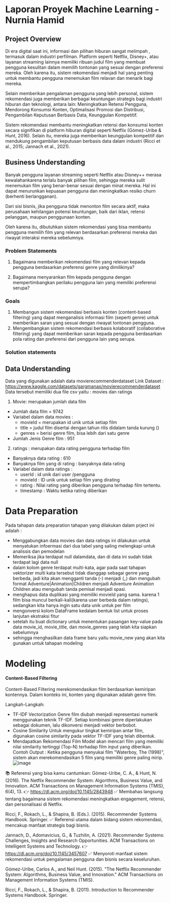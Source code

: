 # Laporan Proyek Machine Learning - Nurnia Hamid 

## Project Overview

  Di era digital saat ini, informasi dan pilihan hiburan sangat melimpah , termasuk dalam industri perfilman. Platform seperti Netflix, Disney+, atau layanan streaming lainnya memiliki ribuan judul film yang membuat pengguna kesulitan dalam memilih tontonan yang sesuai dengan preferensi mereka. Oleh karena itu, sistem rekomendasi menjadi hal yang penting untuk membantu pengguna menemukan film relavan dan menarik bagi mereka. 
  
  Selain memberikan pengalaman pengguna yang lebih personal, sistem rekomendasi juga memberikan berbagai keuntungan strategis bagi industri hiburan dan teknologi, antara lain: Meningkatkan Retensi Pengguna, Mendorong Konsumsi Konten, Optimalisasi Promosi dan Distribusi, Pengambilan Keputusan Berbasis Data, Keunggulan Kompetitif. 
  
  Sistem rekomendasi membantu meningkatkan retensi dan konsumsi konten secara signifikan di platform hiburan digital seperti Netflix (Gómez-Uribe & Hunt, 2016). Selain itu, mereka juga memberikan keunggulan kompetitif dan mendukung pengambilan keputusan berbasis data dalam industri (Ricci et al., 2015; Jannach et al., 2021).


## Business Understanding
Banyak pengguna layanan streaming seperti Netflix atau Disney++ merasa kewalahankarena terlalu banyak pilihan film, sehingga mereka sulit menemukan film yang benar-benar sesuai dengan minat mereka. Hal ini dapat menurunkan kepuasan pengguna dan meningkatkan resiko churn (berhenti berlangganan).

Dari sisi bisnis, jika pengguna tidak menonton film secara aktif, maka perusahaan kehilangan potensi keuntungan, baik dari iklan, retensi pelanggan, maupun penggunaan konten.

Oleh karena itu, dibutuhkan sistem rekomendasi yang bisa membantu pengguna memilih film yang relevan berdasarkan preferensi mereka dan riwayat interaksi mereka sebelumnya.

### Problem Statements 
1. Bagaimana memberikan rekomendasi film yang relevan kepada pengguna berdasarkan preferensi genre yang dimilikinya?

2. Bagaimana menyarankan film kepada pengguna dengan mempertimbangkan perilaku pengguna lain yang memiliki preferensi serupa?

### Goals 
1. Membangun sistem rekomendasi berbasis konten (content-based filtering) yang dapat menganalisis informasi film (seperti genre) untuk memberikan saran yang sesuai dengan riwayat tontonan pengguna.
2. Mengembangkan sistem rekomendasi berbasis kolaboratif (collaborative filtering) yang dapat memberikan saran kepada pengguna berdasarkan pola rating dan preferensi dari pengguna lain yang serupa.

### Solution statements

## Data Understanding
Data yang digunakan adalah data movierecommenderdataset 
Link Dataset : https://www.kaggle.com/datasets/gargmanas/movierecommenderdataset
Data tersebut memiliki dua file csv yaitu : movies dan ratings
1. Movie: merupakan jumlah data film 
- Jumlah data film = 9742
- Variabel dalam data movies :
  - movieId = merupakan id unik untuk setiap film
  - title = judul film disertai dengan tahun rilis didalam tanda kurung ()
  - genres = berisi genre film, bisa lebih dari satu genre
- Jumlah Jenis Genre film :  951
 
2. ratings : merupakan data rating pengguna terhadap film
- Banyaknya data rating :  610
- Banyaknya film yang di rating :  banyaknya data rating
- Variabel dalam data ratings :
  - userId : id unik dari user /pengguna
  - movieId : ID unik untuk setiap film yang dirating
  - rating : Nilai rating yang diberikan pengguna terhadap film tertentu.
  - timestamp : Waktu ketika rating diberikan

# Data Preparation 

Pada tahapan data preparation tahapan yang dilakukan dalam prject ini adalah :
- Menggabungkan data movies dan data ratings ini dilakukan untuk menyatukan infoermasi dari dua tabel yang saling melengkapi untuk analissis dan pemodelan
- Memeriksa jika terdapat null dalamdata, dan di data ini sudah tidak terdapat lagi data null
- dalam kolom genre terdapat multi-kata, agar pada saat tahapan vektorizer multi kata tersebut tidak dianggap sebagai genre yang berbeda, jadi kita akan mengganti tanda (-) menjadi (_) dan mengubah format Adventure|Animation|Children menjadi Adventure Animation Children atau mengubah tanda pemisal menjadi spasi.
- menghapus data duplikasi yang memiliki movieId yang sama. karena 1 film bisa muncul berkali-kali(karena user berbeda dalam ratings), sedangkan kita hanya ingin satu data unik untuk per film
- mengonversi kolom DataFrame kedalam bentuk list untuk proses lanjutan ekstraksi fitur
- setelah itu buat dictionary untuk menentukan pasangan key-value pada data movie_id, movie_title, dan movie_genres yang telah kita siapkan sebelumnya
- sehingga menghasilkan data frame baru yaitu movie_new yang akan kita gunakan untuk tahapan modeling

# Modeling 

#### Content-Based Filtering
Content-Based Filtering merekomendasikan film berdasarkan kemiripan kontennya. Dalam konteks ini, konten yang digunakan adalah genre film.

Langkah-Langkah:
- TF-IDF Vectorization
Genre film diubah menjadi representasi numerik menggunakan teknik TF-IDF. Setiap kombinasi genre diperlakukan sebagai dokumen, lalu dikonversi menjadi vektor berbobot.
- Cosine Similarity
Untuk mengukur tingkat kemiripan antar film, digunakan cosine similarity pada vektor TF-IDF yang telah dibentuk.
- Mendapatkan Rekomendasi Film
Model akan mencari film yang memiliki nilai similarity tertinggi (Top-N) terhadap film input yang diberikan.
Contoh Output : Ketika pengguna menyukai film "Waterboy, The (1998)", sistem akan merekomendasikan 5 film yang memiliki genre paling mirip.
![image](https://github.com/user-attachments/assets/99f4b052-485f-48a9-85fa-354e22f303b7)














































































































































































📚 Referensi yang bisa kamu cantumkan:
Gómez-Uribe, C. A., & Hunt, N. (2016).
The Netflix Recommender System: Algorithms, Business Value, and Innovation.
ACM Transactions on Management Information Systems (TMIS), 6(4), 13.
👉 https://dl.acm.org/doi/10.1145/2843948
✅ Membahas langsung tentang bagaimana sistem rekomendasi meningkatkan engagement, retensi, dan personalisasi di Netflix.

Ricci, F., Rokach, L., & Shapira, B. (Eds.). (2015).
Recommender Systems Handbook.
Springer.
✅ Referensi utama dalam bidang sistem rekomendasi, mencakup manfaat strategis bagi bisnis.

Jannach, D., Adomavicius, G., & Tuzhilin, A. (2021).
Recommender Systems: Challenges, Insights and Research Opportunities.
ACM Transactions on Intelligent Systems and Technology.
👉 https://dl.acm.org/doi/10.1145/3457607
✅ Menyoroti manfaat sistem rekomendasi untuk pengalaman pengguna dan bisnis secara keseluruhan.


Gómez-Uribe, Carlos A., and Neil Hunt. (2015). "The Netflix Recommender System: Algorithms, Business Value, and Innovation." ACM Transactions on Management Information Systems (TMIS).

Ricci, F., Rokach, L., & Shapira, B. (2011). Introduction to Recommender Systems Handbook. Springer.


